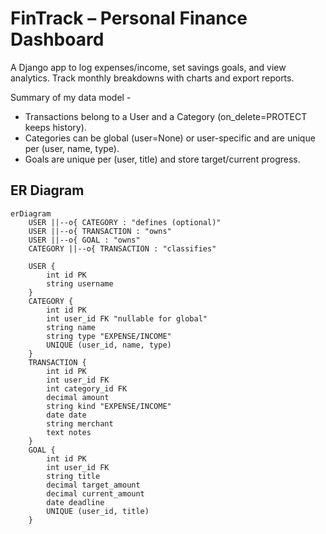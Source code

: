 # FinTrack – Personal Finance Dashboard

A Django app to log expenses/income, set savings goals, and view analytics. Track monthly breakdowns with charts and export reports.

Summary of my data model -
- Transactions belong to a User and a Category (on_delete=PROTECT keeps history).
- Categories can be global (user=None) or user-specific and are unique per (user, name, type).
- Goals are unique per (user, title) and store target/current progress.

## ER Diagram

```mermaid
erDiagram
    USER ||--o{ CATEGORY : "defines (optional)"
    USER ||--o{ TRANSACTION : "owns"
    USER ||--o{ GOAL : "owns"
    CATEGORY ||--o{ TRANSACTION : "classifies"

    USER {
        int id PK
        string username
    }
    CATEGORY {
        int id PK
        int user_id FK "nullable for global"
        string name
        string type "EXPENSE/INCOME"
        UNIQUE (user_id, name, type)
    }
    TRANSACTION {
        int id PK
        int user_id FK
        int category_id FK
        decimal amount
        string kind "EXPENSE/INCOME"
        date date
        string merchant
        text notes
    }
    GOAL {
        int id PK
        int user_id FK
        string title
        decimal target_amount
        decimal current_amount
        date deadline
        UNIQUE (user_id, title)
    }
